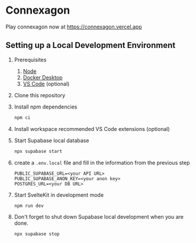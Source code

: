# Connexagon

Play connexagon now at https://connexagon.vercel.app

## Setting up a Local Development Environment

1.  Prerequisites

    1. [Node](https://nodejs.org/)
    1. [Docker Desktop](https://www.docker.com/products/docker-desktop/)
    1. [VS Code](https://code.visualstudio.com/) (optional)

1.  Clone this repository

1.  Install npm dependencies

    ```bash
    npm ci
    ```

1.  Install workspace recommended VS Code extensions (optional)

1.  Start Supabase local database

    ```bash
    npx supabase start
    ```

1.  create a `.env.local` file and fill in the information from the previous step

    ```
    PUBLIC_SUPABASE_URL=<your API URL>
    PUBLIC_SUPABASE_ANON_KEY=<your anon key>
    POSTGRES_URL=<your DB URL>
    ```

1.  Start SvelteKit in development mode

    ```bash
    npm run dev
    ```

1.  Don't forget to shut down Supabase local development when you are done.

    ```bash
    npx supabase stop
    ```
